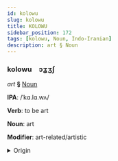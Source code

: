 ```yaml
---
id: kolowu
slug: kolowu
title: KOLOWU
sidebar_position: 172
tags: [kolowu, Noun, Indo-Iranian]
description: art § Noun
---
```


### kolowu&emsp;<span kind="abugida">ɔʓʒʃ</span>

*art* **§** [Noun](../../tags/Noun)

**IPA**: /ˈkɑ.lɑ.wʌ/

**Verb**: to be art

**Noun**: art

**Modifier**: art-related/artistic

<details>
    <summary>Origin</summary>
    Sinhalese කලාව kalāwa [kalaːwə]<br/>
    <em>Indo-Iranian Language Family</em>
</details>